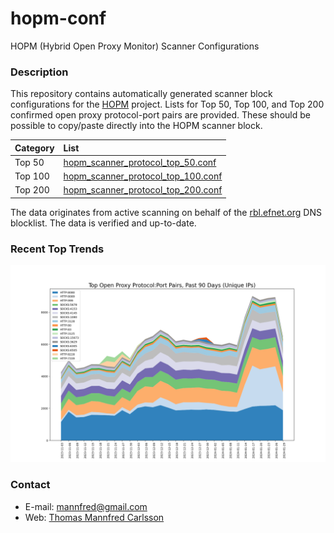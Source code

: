 # hopm-conf
HOPM (Hybrid Open Proxy Monitor) Scanner Configurations

### Description

This repository contains automatically generated scanner block configurations for the [HOPM](https://github.com/ircd-hybrid/hopm) project. Lists for Top 50, Top 100, and Top 200 confirmed open proxy protocol-port pairs are provided. These should be possible to copy/paste directly into the HOPM scanner block.

| Category | List |
| :---  | :---  |
| Top 50 | [hopm_scanner_protocol_top_50.conf](https://github.com/MannfredCom/hopm-conf/blob/main/hopm_scanner_protocol_top_50.conf)
| Top 100 | [hopm_scanner_protocol_top_100.conf](https://github.com/MannfredCom/hopm-conf/blob/main/hopm_scanner_protocol_top_100.conf)
| Top 200 | [hopm_scanner_protocol_top_200.conf](https://github.com/MannfredCom/hopm-conf/blob/main/hopm_scanner_protocol_top_200.conf)

The data originates from active scanning on behalf of the [rbl.efnet.org](https://rbl.efnetrbl.org/) DNS blocklist. The data is verified and up-to-date.

### Recent Top Trends

![Image](plots/ports.png "Top Ports")

### Contact

* E-mail: [mannfred@gmail.com](mailto:mannfred@gmail.com)
* Web: [Thomas Mannfred Carlsson](https://mannfred.com/)
